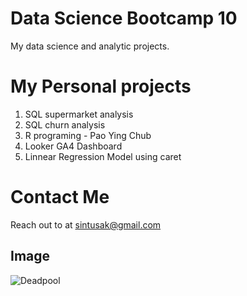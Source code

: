 # Data Science Bootcamp 10
My data science and analytic projects.

# My Personal projects

1. SQL supermarket analysis
2. SQL churn analysis
3. R programing  - Pao Ying Chub
4. Looker GA4 Dashboard
5. Linnear Regression Model using caret

# Contact Me
Reach out to at sintusak@gmail.com

## Image 

![Deadpool]([https://www.google.com/url?sa=i&url=https%3A%2F%2Fwww.hotstar.com%2Fin%2Fmovies%2Fdeadpool%2F1770003257&psig=AOvVaw3GR-hQF7F7mHXYqA0JM6Fq&ust=1725160731679000&source=images&cd=vfe&opi=89978449&ved=0CBQQjRxqFwoTCPiqsIKjnogDFQAAAAAdAAAAABAE](https://www.google.com/url?sa=i&url=https%3A%2F%2Fwww.pinterest.com%2Fpin%2F680606562418929845%2F&psig=AOvVaw2L-q6x5q7SEXHNfX_CtWRG&ust=1725160793536000&source=images&cd=vfe&opi=89978449&ved=0CBQQjRxqFwoTCKiL_KKjnogDFQAAAAAdAAAAABAE))
